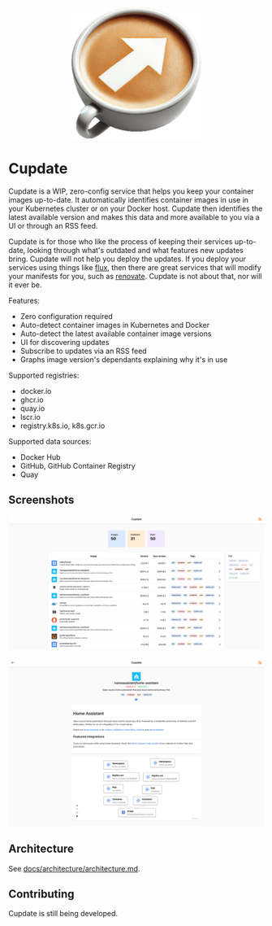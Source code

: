 <p align="center">
  <img src=".github/logo.png" alt="Logo">
</p>

# Cupdate

Cupdate is a WIP, zero-config service that helps you keep your container images
up-to-date. It automatically identifies container images in use in your
Kubernetes cluster or on your Docker host. Cupdate then identifies the latest
available version and makes this data and more available to you via a UI or
through an RSS feed.

Cupdate is for those who like the process of keeping their services up-to-date,
looking through what's outdated and what features new updates bring. Cupdate
will not help you deploy the updates. If you deploy your services using things
like [flux](https://github.com/fluxcd/flux2), then there are great services that
will modify your manifests for you, such as
[renovate](https://github.com/renovatebot/renovate). Cupdate is not about that,
nor will it ever be.

Features:

- Zero configuration required
- Auto-detect container images in Kubernetes and Docker
- Auto-detect the latest available container image versions
- UI for discovering updates
- Subscribe to updates via an RSS feed
- Graphs image version's dependants explaining why it's in use

Supported registries:

- docker.io
- ghcr.io
- quay.io
- lscr.io
- registry.k8s.io, k8s.gcr.io

Supported data sources:

- Docker Hub
- GitHub, GitHub Container Registry
- Quay

## Screenshots

![Dashboard screenshot](docs/screenshots/dashboard.png)

![Image details page screenshot](docs/screenshots/image-page.png)

## Architecture

See [docs/architecture/architecture.md](docs/architecture/architecture.md).

## Contributing

Cupdate is still being developed.

